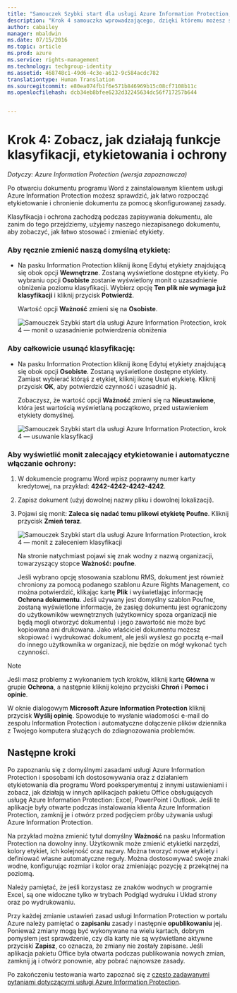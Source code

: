 ```yaml
---
title: "Samouczek Szybki start dla usługi Azure Information Protection, krok 4 | Azure Rights Management"
description: "Krok 4 samouczka wprowadzającego, dzięki któremu możesz szybko wypróbować usługę Microsoft Azure Information Protection dla swojej organizacji. Wystarczą 4 proste kroki, które powinny zająć mniej niż 15 minut."
author: cabailey
manager: mbaldwin
ms.date: 07/15/2016
ms.topic: article
ms.prod: azure
ms.service: rights-management
ms.technology: techgroup-identity
ms.assetid: 468748c1-49d6-4c3e-a612-9c584acdc782
translationtype: Human Translation
ms.sourcegitcommit: e80ea074fb1f6e571b846969b15c08cf7108b11c
ms.openlocfilehash: dcb34eb8bfee6232d32245634dc56f717257b644


---
```


# Krok 4: Zobacz, jak działają funkcje klasyfikacji, etykietowania i ochrony 

*Dotyczy: Azure Information Protection (wersja zapoznawcza)*

Po otwarciu dokumentu programu Word z zainstalowanym klientem usługi Azure Information Protection możesz sprawdzić, jak łatwo rozpocząć etykietowanie i chronienie dokumentu za pomocą skonfigurowanej zasady.

Klasyfikacja i ochrona zachodzą podczas zapisywania dokumentu, ale zanim do tego przejdziemy, użyjemy naszego niezapisanego dokumentu, aby zobaczyć, jak łatwo stosować i zmieniać etykiety.

### Aby ręcznie zmienić naszą domyślną etykietę:

- Na pasku Information Protection kliknij ikonę Edytuj etykiety znajdującą się obok opcji **Wewnętrzne**. Zostaną wyświetlone dostępne etykiety. Po wybraniu opcji **Osobiste** zostanie wyświetlony monit o uzasadnienie obniżenia poziomu klasyfikacji. Wybierz opcję **Ten plik nie wymaga już klasyfikacji** i kliknij przycisk **Potwierdź**.  

    Wartość opcji **Ważność** zmieni się na **Osobiste**.

    ![Samouczek Szybki start dla usługi Azure Information Protection, krok 4 — monit o uzasadnienie potwierdzenia obniżenia](../media/confirm-lowering.png)

### Aby całkowicie usunąć klasyfikację:

- Na pasku Information Protection kliknij ikonę Edytuj etykiety znajdującą się obok opcji **Osobiste**. Zostaną wyświetlone dostępne etykiety. Zamiast wybierać którąś z etykiet, kliknij ikonę Usuń etykietę. Kliknij przycisk **OK**, aby potwierdzić czynność i uzasadnić ją.  

    Zobaczysz, że wartość opcji **Ważność** zmieni się na **Nieustawione**, która jest wartością wyświetlaną początkowo, przed ustawieniem etykiety domyślnej.

    ![Samouczek Szybki start dla usługi Azure Information Protection, krok 4 — usuwanie klasyfikacji](../media/sensitivity-not-set.png)


### Aby wyświetlić monit zalecający etykietowanie i automatyczne włączanie ochrony:

1. W dokumencie programu Word wpisz poprawny numer karty kredytowej, na przykład: **4242-4242-4242-4242**. 

2. Zapisz dokument (użyj dowolnej nazwy pliku i dowolnej lokalizacji). 

3. Pojawi się monit: **Zaleca się nadać temu plikowi etykietę Poufne**. Kliknij przycisk **Zmień teraz**.

    ![Samouczek Szybki start dla usługi Azure Information Protection, krok 4 — monit z zaleceniem klasyfikacji](../media/change-now.png)

    Na stronie natychmiast pojawi się znak wodny z nazwą organizacji, towarzyszący stopce **Ważność: poufne**. 

    Jeśli wybrano opcję stosowania szablonu RMS, dokument jest również chroniony za pomocą podanego szablonu Azure Rights Management, co można potwierdzić, klikając kartę **Plik** i wyświetlając informację **Ochrona dokumentu**. Jeśli używany jest domyślny szablon Poufne, zostaną wyświetlone informacje, że zasięg dokumentu jest ograniczony do użytkowników wewnętrznych (użytkownicy spoza organizacji nie będą mogli otworzyć dokumentu) i jego zawartość nie może być kopiowana ani drukowana. Jako właściciel dokumentu możesz skopiować i wydrukować dokument, ale jeśli wyślesz go pocztą e-mail do innego użytkownika w organizacji, nie będzie on mógł wykonać tych czynności.

> [!NOTE]
>Jeśli masz problemy z wykonaniem tych kroków, kliknij kartę **Główna** w grupie **Ochrona**, a następnie kliknij kolejno przyciski **Chroń** i **Pomoc i opinie**. 
>
>W oknie dialogowym **Microsoft Azure Information Protection** kliknij przycisk **Wyślij opinię**. Spowoduje to wysłanie wiadomości e-mail do zespołu Information Protection i automatyczne dołączenie plików dziennika z Twojego komputera służących do zdiagnozowania problemów.

##  Następne kroki

Po zapoznaniu się z domyślnymi zasadami usługi Azure Information Protection i sposobami ich dostosowywania oraz z działaniem etykietowania dla programu Word poeksperymentuj z innymi ustawieniami i zobacz, jak działają w innych aplikacjach pakietu Office obsługujących usługę Azure Information Protection: Excel, PowerPoint i Outlook. Jeśli te aplikacje były otwarte podczas instalowania klienta Azure Information Protection, zamknij je i otwórz przed podjęciem próby używania usługi Azure Information Protection.

Na przykład można zmienić tytuł domyślny **Ważność** na pasku Information Protection na dowolny inny. Użytkownik może zmienić etykietki narzędzi, kolory etykiet, ich kolejność oraz nazwy. Można tworzyć nowe etykiety i definiować własne automatyczne reguły. Można dostosowywać swoje znaki wodne, konfigurując rozmiar i kolor oraz zmieniając pozycję z przekątnej na poziomą.

Należy pamiętać, że jeśli korzystasz ze znaków wodnych w programie Excel, są one widoczne tylko w trybach Podgląd wydruku i Układ strony oraz po wydrukowaniu.

Przy każdej zmianie ustawień zasad usługi Information Protection w portalu Azure należy pamiętać o **zapisaniu** zasady i następnie **opublikowaniu** jej. Ponieważ zmiany mogą być wykonywane na wielu kartach, dobrym pomysłem jest sprawdzenie, czy dla karty nie są wyświetlane aktywne przyciski **Zapisz**, co oznacza, że zmiany nie zostały zapisane. Jeśli aplikacja pakietu Office była otwarta podczas publikowania nowych zmian, zamknij ją i otwórz ponownie, aby pobrać najnowsze zasady.

Po zakończeniu testowania warto zapoznać się z [często zadawanymi pytaniami dotyczącymi usługi Azure Information Protection](faq.md).




<!--HONumber=Jul16_HO3-->



